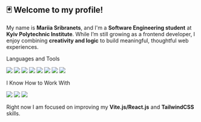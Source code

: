## 🃏 Welcome to my profile!

My name is **Mariia Sribranets**, and I'm a **Software Engineering student** at **Kyiv Polytechnic Institute**. While I’m still growing as a frontend developer, I enjoy combining **creativity and logic** to build meaningful, thoughtful web experiences.

Languages and Tools

<img src="https://ziadoua.github.io/m3-Markdown-Badges/badges/ViteJS/vitejs1.svg"> <img src="https://ziadoua.github.io/m3-Markdown-Badges/badges/React/react1.svg"> <img src="https://ziadoua.github.io/m3-Markdown-Badges/badges/TailwindCSS/tailwindcss2.svg"> <img src="https://ziadoua.github.io/m3-Markdown-Badges/badges/Sass/sass1.svg"> <img src="https://ziadoua.github.io/m3-Markdown-Badges/badges/CSS/css1.svg"> <img src="https://ziadoua.github.io/m3-Markdown-Badges/badges/Javascript/javascript1.svg"> <img src="https://ziadoua.github.io/m3-Markdown-Badges/badges/HTML/html1.svg"> <img src="https://ziadoua.github.io/m3-Markdown-Badges/badges/Git/git1.svg">


I Know How to Work With

<img src="https://ziadoua.github.io/m3-Markdown-Badges/badges/Figma/figma1.svg"> <img src="https://ziadoua.github.io/m3-Markdown-Badges/badges/NodeJS/nodejs1.svg"> <img src="https://ziadoua.github.io/m3-Markdown-Badges/badges/Docker/docker1.svg">

Right now I am focused on improving my **Vite.js/React.js** and **TailwindCSS** skills. 


<!--
**soylltari/soylltari** is a ✨ _special_ ✨ repository because its `README.md` (this file) appears on your GitHub profile.

Here are some ideas to get you started:

- 🔭 I’m currently working on ...
- 🌱 I’m currently learning ...
- 👯 I’m looking to collaborate on ...
- 🤔 I’m looking for help with ...
- 💬 Ask me about ...
- 📫 How to reach me: ...
- 😄 Pronouns: ...
- ⚡ Fun fact: ...
-->
